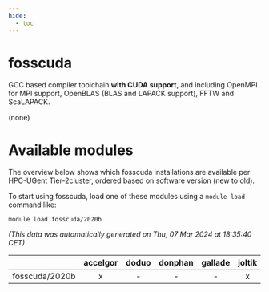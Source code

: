 ```yaml
---
hide:
  - toc
---
```


fosscuda
========


GCC based compiler toolchain __with CUDA support__, and including OpenMPI for MPI support, OpenBLAS (BLAS and LAPACK support), FFTW and ScaLAPACK.

(none)
# Available modules


The overview below shows which fosscuda installations are available per HPC-UGent Tier-2cluster, ordered based on software version (new to old).

To start using fosscuda, load one of these modules using a `module load` command like:

```shell
module load fosscuda/2020b
```

*(This data was automatically generated on Thu, 07 Mar 2024 at 18:35:40 CET)*  

| |accelgor|doduo|donphan|gallade|joltik|skitty|
| :---: | :---: | :---: | :---: | :---: | :---: | :---: |
|fosscuda/2020b|x|-|-|-|x|-|
